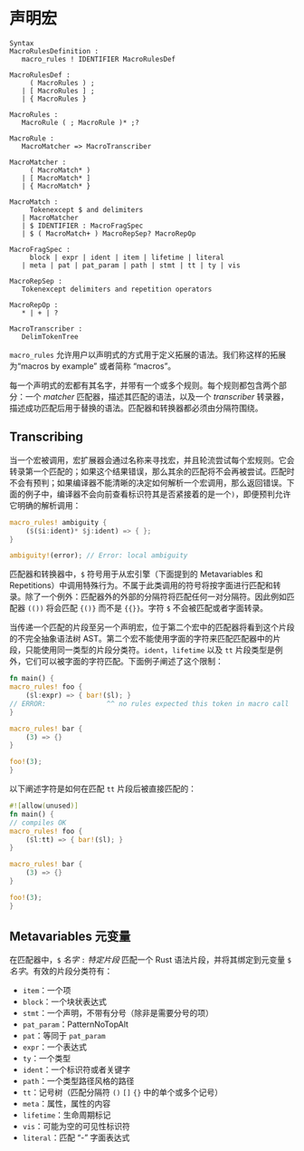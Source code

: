 # 声明宏

```n
Syntax
MacroRulesDefinition :
   macro_rules ! IDENTIFIER MacroRulesDef

MacroRulesDef :
     ( MacroRules ) ;
   | [ MacroRules ] ;
   | { MacroRules }

MacroRules :
   MacroRule ( ; MacroRule )* ;?

MacroRule :
   MacroMatcher => MacroTranscriber

MacroMatcher :
     ( MacroMatch* )
   | [ MacroMatch* ]
   | { MacroMatch* }

MacroMatch :
     Tokenexcept $ and delimiters
   | MacroMatcher
   | $ IDENTIFIER : MacroFragSpec
   | $ ( MacroMatch+ ) MacroRepSep? MacroRepOp

MacroFragSpec :
     block | expr | ident | item | lifetime | literal
   | meta | pat | pat_param | path | stmt | tt | ty | vis

MacroRepSep :
   Tokenexcept delimiters and repetition operators

MacroRepOp :
   * | + | ?

MacroTranscriber :
   DelimTokenTree
```

`macro_rules` 允许用户以声明式的方式用于定义拓展的语法。我们称这样的拓展为“macros by example” 或者简称 “macros”。

每一个声明式的宏都有其名字，并带有一个或多个规则。每个规则都包含两个部分：一个 _matcher_ 匹配器，描述其匹配的语法，以及一个 _transcriber_ 转录器，描述成功匹配后用于替换的语法。匹配器和转换器都必须由分隔符围绕。

## Transcribing

当一个宏被调用，宏扩展器会通过名称来寻找宏，并且轮流尝试每个宏规则。它会转录第一个匹配的；如果这个结果错误，那么其余的匹配将不会再被尝试。匹配时不会有预判；如果编译器不能清晰的决定如何解析一个宏调用，那么返回错误。下面的例子中，编译器不会向前查看标识符其是否紧接着的是一个`)`，即便预判允许它明确的解析调用：

```rs
macro_rules! ambiguity {
    ($($i:ident)* $j:ident) => { };
}

ambiguity!(error); // Error: local ambiguity
```

匹配器和转换器中，`$` 符号用于从宏引擎（下面提到的 Metavariables 和 Repetitions）中调用特殊行为。不属于此类调用的符号将按字面进行匹配和转录。除了一个例外：匹配器外的外部的分隔符将匹配任何一对分隔符。因此例如匹配器 `(())` 将会匹配 `{()}` 而不是 `{{}}`。字符 `$` 不会被匹配或者字面转录。

当传递一个匹配的片段至另一个声明宏，位于第二个宏中的匹配器将看到这个片段的不完全抽象语法树 AST。第二个宏不能使用字面的字符来匹配匹配器中的片段，只能使用同一类型的片段分类符。`ident`，`lifetime` 以及 `tt` 片段类型是例外，它们可以被字面的字符匹配。下面例子阐述了这个限制：

```rs
fn main() {
macro_rules! foo {
    ($l:expr) => { bar!($l); }
// ERROR:               ^^ no rules expected this token in macro call
}

macro_rules! bar {
    (3) => {}
}

foo!(3);
}
```

以下阐述字符是如何在匹配 `tt` 片段后被直接匹配的：

```rs
#![allow(unused)]
fn main() {
// compiles OK
macro_rules! foo {
    ($l:tt) => { bar!($l); }
}

macro_rules! bar {
    (3) => {}
}

foo!(3);
}
```

## Metavariables 元变量

在匹配器中，`$` _名字_ `:` _特定片段_ 匹配一个 Rust 语法片段，并将其绑定到元变量 `$` _名字_。有效的片段分类符有：

- `item`：一个项
- `block`：一个块状表达式
- `stmt`：一个声明，不带有分号（除非是需要分号的项）
- `pat_param`：PatternNoTopAlt
- `pat`：等同于 `pat_param`
- `expr`：一个表达式
- `ty`：一个类型
- `ident`：一个标识符或者关键字
- `path`：一个类型路径风格的路径
- `tt`：记号树（匹配分隔符 `()` `[]` `{}` 中的单个或多个记号）
- `meta`：属性，属性的内容
- `lifetime`：生命周期标记
- `vis`：可能为空的可见性标识符
- `literal`：匹配 “-” 字面表达式
